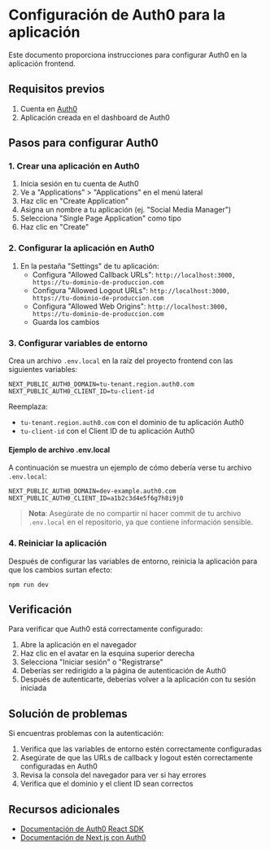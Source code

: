 # Configuración de Auth0 para la aplicación

Este documento proporciona instrucciones para configurar Auth0 en la aplicación frontend.

## Requisitos previos

1. Cuenta en [Auth0](https://auth0.com/)
2. Aplicación creada en el dashboard de Auth0

## Pasos para configurar Auth0

### 1. Crear una aplicación en Auth0

1. Inicia sesión en tu cuenta de Auth0
2. Ve a "Applications" > "Applications" en el menú lateral
3. Haz clic en "Create Application"
4. Asigna un nombre a tu aplicación (ej. "Social Media Manager")
5. Selecciona "Single Page Application" como tipo
6. Haz clic en "Create"

### 2. Configurar la aplicación en Auth0

1. En la pestaña "Settings" de tu aplicación:
   - Configura "Allowed Callback URLs": `http://localhost:3000, https://tu-dominio-de-produccion.com`
   - Configura "Allowed Logout URLs": `http://localhost:3000, https://tu-dominio-de-produccion.com`
   - Configura "Allowed Web Origins": `http://localhost:3000, https://tu-dominio-de-produccion.com`
   - Guarda los cambios

### 3. Configurar variables de entorno

Crea un archivo `.env.local` en la raíz del proyecto frontend con las siguientes variables:

```
NEXT_PUBLIC_AUTH0_DOMAIN=tu-tenant.region.auth0.com
NEXT_PUBLIC_AUTH0_CLIENT_ID=tu-client-id
```

Reemplaza:
- `tu-tenant.region.auth0.com` con el dominio de tu aplicación Auth0
- `tu-client-id` con el Client ID de tu aplicación Auth0

#### Ejemplo de archivo .env.local

A continuación se muestra un ejemplo de cómo debería verse tu archivo `.env.local`:

```
NEXT_PUBLIC_AUTH0_DOMAIN=dev-example.auth0.com
NEXT_PUBLIC_AUTH0_CLIENT_ID=a1b2c3d4e5f6g7h8i9j0
```

> **Nota**: Asegúrate de no compartir ni hacer commit de tu archivo `.env.local` en el repositorio, ya que contiene información sensible.

### 4. Reiniciar la aplicación

Después de configurar las variables de entorno, reinicia la aplicación para que los cambios surtan efecto:

```
npm run dev
```

## Verificación

Para verificar que Auth0 está correctamente configurado:

1. Abre la aplicación en el navegador
2. Haz clic en el avatar en la esquina superior derecha
3. Selecciona "Iniciar sesión" o "Registrarse"
4. Deberías ser redirigido a la página de autenticación de Auth0
5. Después de autenticarte, deberías volver a la aplicación con tu sesión iniciada

## Solución de problemas

Si encuentras problemas con la autenticación:

1. Verifica que las variables de entorno estén correctamente configuradas
2. Asegúrate de que las URLs de callback y logout estén correctamente configuradas en Auth0
3. Revisa la consola del navegador para ver si hay errores
4. Verifica que el dominio y el client ID sean correctos

## Recursos adicionales

- [Documentación de Auth0 React SDK](https://auth0.com/docs/quickstart/spa/react)
- [Documentación de Next.js con Auth0](https://auth0.com/blog/ultimate-guide-nextjs-authentication-auth0/)
